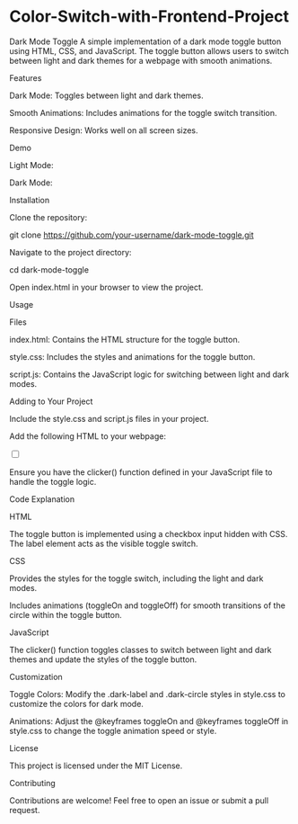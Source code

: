 # Color-Switch-with-Frontend-Project
Dark Mode Toggle  A simple implementation of a dark mode toggle button using HTML, CSS, and JavaScript. The toggle button allows users to switch between light and dark themes for a webpage with smooth animations.

Features

Dark Mode: Toggles between light and dark themes.

Smooth Animations: Includes animations for the toggle switch transition.

Responsive Design: Works well on all screen sizes.

Demo

Light Mode:



Dark Mode:



Installation

Clone the repository:

git clone https://github.com/your-username/dark-mode-toggle.git

Navigate to the project directory:

cd dark-mode-toggle

Open index.html in your browser to view the project.

Usage

Files

index.html: Contains the HTML structure for the toggle button.

style.css: Includes the styles and animations for the toggle button.

script.js: Contains the JavaScript logic for switching between light and dark modes.

Adding to Your Project

Include the style.css and script.js files in your project.

Add the following HTML to your webpage:

<input type="checkbox" id="dark-mode" class="input" />
<label for="dark-mode" class="label" onclick="clicker()">
    <div class="circle"></div>
</label>

Ensure you have the clicker() function defined in your JavaScript file to handle the toggle logic.

Code Explanation

HTML

The toggle button is implemented using a checkbox input hidden with CSS. The label element acts as the visible toggle switch.

CSS

Provides the styles for the toggle switch, including the light and dark modes.

Includes animations (toggleOn and toggleOff) for smooth transitions of the circle within the toggle button.

JavaScript

The clicker() function toggles classes to switch between light and dark themes and update the styles of the toggle button.

Customization

Toggle Colors:
Modify the .dark-label and .dark-circle styles in style.css to customize the colors for dark mode.

Animations:
Adjust the @keyframes toggleOn and @keyframes toggleOff in style.css to change the toggle animation speed or style.

License

This project is licensed under the MIT License.

Contributing

Contributions are welcome! Feel free to open an issue or submit a pull request.
